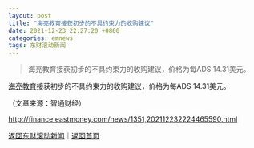 ```yaml
---
layout: post
title: "海亮教育接获初步的不具约束力的收购建议"
date: 2021-12-23 22:27:20 +0800
categories: emnews
tags: 东财滚动新闻
---
```

> 海亮教育接获初步的不具约束力的收购建议，价格为每ADS 14.31美元。

<p><span id="stock_105.HLG"><a href="http://quote.eastmoney.com/unify/r/105.HLG" class="keytip" data-code="105,HLG">海亮教育</a></span><span id="quote_105.HLG"></span>接获初步的不具约束力的收购建议，价格为每ADS 14.31美元。</p><p class="em_media">（文章来源：智通财经）</p>

<http://finance.eastmoney.com/news/1351,202112232224465590.html>

[返回东财滚动新闻](//finews.withounder.com/emnews/)｜[返回首页](//finews.withounder.com/)